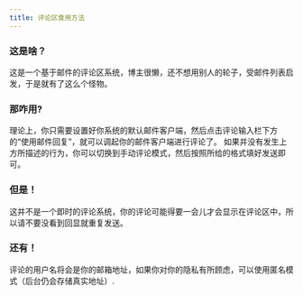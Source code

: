 ```yaml
---
title: 评论区食用方法
---
```


### 这是啥？
这是一个基于邮件的评论区系统，博主很懒，还不想用别人的轮子，受邮件列表启发，于是就有了这么个怪物。
### 那咋用?
理论上，你只需要设置好你系统的默认邮件客户端，然后点击评论输入栏下方的“使用邮件回复”，就可以调起你的邮件客户端进行评论了。
如果并没有发生上方所描述的行为，你可以切换到手动评论模式，然后按照所给的格式填好发送即可。
### 但是！
这并不是一个即时的评论系统，你的评论可能得要一会儿才会显示在评论区中，所以请不要没看到回显就重复发送。
### 还有！
评论的用户名将会是你的邮箱地址，如果你对你的隐私有所顾虑，可以使用匿名模式（后台仍会存储真实地址）.